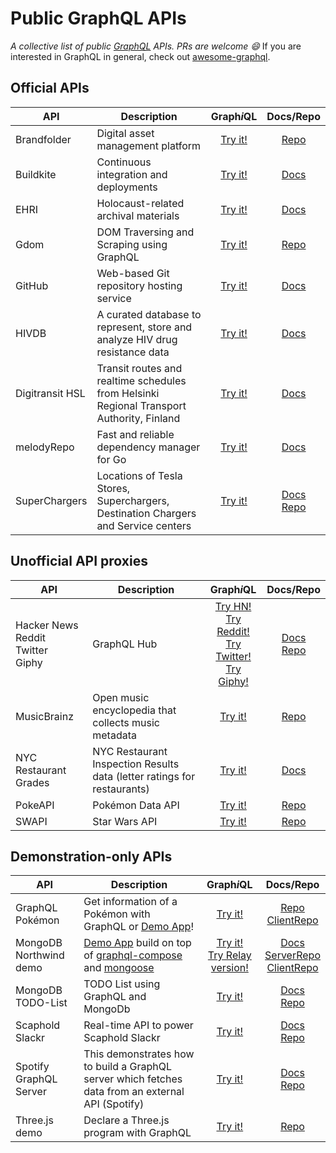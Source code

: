 # Public GraphQL APIs

*A collective list of public [GraphQL](http://graphql.org/) APIs. PRs are welcome :smile:*
If you are interested in GraphQL in general, check out [awesome-graphql](https://github.com/chentsulin/awesome-graphql).

## Official APIs

| API | Description | Graph*i*QL | Docs/Repo 
| --- | ----------- | :--------: | :-: |
| Brandfolder | Digital asset management platform | [Try it!](https://graphql.brandfolder.com/) | [Repo](https://github.com/brandfolder/graphqlify)
| Buildkite | Continuous integration and deployments | [Try it!](https://graphql.buildkite.com/) | [Docs](https://building.buildkite.com/tutorial-getting-started-with-graphql-queries-and-mutations-11211dfe5d64#.7uhjusw1q)
| EHRI | Holocaust-related archival materials | [Try it!](https://portal.ehri-project.eu/api/graphql/ui) | [Docs](https://portal.ehri-project.eu/api/graphql)
| Gdom | DOM Traversing and Scraping using GraphQL | [Try it!](http://gdom.graphene-python.org/graphql?query=%7B%0A++page%28url%3A%22http%3A%2F%2Fnews.ycombinator.com%22%29+%7B%0A++++items%3A+query%28selector%3A%22tr.athing%22%29+%7B%0A++++++rank%3A+text%28selector%3A%22td+span.rank%22%29%0A++++++title%3A+text%28selector%3A%22td.title+a%22%29%0A++++++sitebit%3A+text%28selector%3A%22span.comhead+a%22%29%0A++++++url%3A+attr%28selector%3A%22td.title+a%22%2C+name%3A%22href%22%29%0A++++++attrs%3A+next+%7B%0A+++++++++score%3A+text%28selector%3A%22span.score%22%29%0A+++++++++user%3A+text%28selector%3A%22a%3Aeq%280%29%22%29%0A+++++++++comments%3A+text%28selector%3A%22a%3Aeq%282%29%22%29%0A++++++%7D%0A++++%7D%0A++%7D%0A%7D) | [Repo](https://github.com/syrusakbary/gdom)
| GitHub | Web-based Git repository hosting service | [Try it!](https://developer.github.com/early-access/graphql/explorer/) | [Docs](https://developer.github.com/early-access/graphql/)
| HIVDB | A curated database to represent, store and analyze HIV drug resistance data | [Try it!](https://hivdb.stanford.edu/page/graphiql/) | [Docs](https://hivdb.stanford.edu/page/webservice/)
| Digitransit HSL | Transit routes and realtime schedules from Helsinki Regional Transport Authority, Finland | [Try it!](http://dev.hsl.fi/graphql/console/) | [Docs](https://digitransit.fi/en/developers/services-and-apis/1-routing-api/)
| melodyRepo | Fast and reliable dependency manager for Go | [Try it!](https://melody.sh/play/) | [Docs](https://melody.sh/docs/api)
| SuperChargers | Locations of Tesla Stores, Superchargers, Destination Chargers and Service centers | [Try it!](https://www.superchargers.io/graphiql) | [Docs](https://www.superchargers.io/faq)<br>[Repo](https://github.com/wattapp/superchargers)

## Unofficial API proxies

| API | Description | Graph*i*QL | Docs/Repo 
| --- | ----------- | :--------: | :-: |
| Hacker News<br>Reddit<br>Twitter<br>Giphy | GraphQL Hub | [Try HN!](https://www.graphqlhub.com/playground/hn2)<br>[Try Reddit!](https://www.graphqlhub.com/playground/reddit)<br>[Try Twitter!](https://www.graphqlhub.com/playground/twitter)<br>[Try Giphy!](https://www.graphqlhub.com/playground/giphy) | [Docs](https://www.graphqlhub.com/)<br>[Repo](https://github.com/clayallsopp/graphqlhub)
| MusicBrainz |  Open music encyclopedia that collects music metadata | [Try it!](https://graphbrainz.herokuapp.com/?query=query%20NirvanaAlbumSingles%20%7B%0A%20%20lookup%20%7B%0A%20%20%20%20artist(mbid%3A%20%225b11f4ce-a62d-471e-81fc-a69a8278c7da%22)%20%7B%0A%20%20%20%20%20%20name%0A%20%20%20%20%20%20releaseGroups(type%3A%20ALBUM)%20%7B%0A%20%20%20%20%20%20%20%20edges%20%7B%0A%20%20%20%20%20%20%20%20%20%20node%20%7B%0A%20%20%20%20%20%20%20%20%20%20%20%20title%0A%20%20%20%20%20%20%20%20%20%20%20%20firstReleaseDate%0A%20%20%20%20%20%20%20%20%20%20%20%20relationships%20%7B%0A%20%20%20%20%20%20%20%20%20%20%20%20%20%20releaseGroups(type%3A%20%22single%20from%22)%20%7B%0A%20%20%20%20%20%20%20%20%20%20%20%20%20%20%20%20edges%20%7B%0A%20%20%20%20%20%20%20%20%20%20%20%20%20%20%20%20%20%20node%20%7B%0A%20%20%20%20%20%20%20%20%20%20%20%20%20%20%20%20%20%20%20%20target%20%7B%0A%20%20%20%20%20%20%20%20%20%20%20%20%20%20%20%20%20%20%20%20%20%20...%20on%20ReleaseGroup%20%7B%0A%20%20%20%20%20%20%20%20%20%20%20%20%20%20%20%20%20%20%20%20%20%20%20%20title%0A%20%20%20%20%20%20%20%20%20%20%20%20%20%20%20%20%20%20%20%20%20%20%20%20firstReleaseDate%0A%20%20%20%20%20%20%20%20%20%20%20%20%20%20%20%20%20%20%20%20%20%20%7D%0A%20%20%20%20%20%20%20%20%20%20%20%20%20%20%20%20%20%20%20%20%7D%0A%20%20%20%20%20%20%20%20%20%20%20%20%20%20%20%20%20%20%7D%0A%20%20%20%20%20%20%20%20%20%20%20%20%20%20%20%20%7D%0A%20%20%20%20%20%20%20%20%20%20%20%20%20%20%7D%0A%20%20%20%20%20%20%20%20%20%20%20%20%7D%0A%20%20%20%20%20%20%20%20%20%20%7D%0A%20%20%20%20%20%20%20%20%7D%0A%20%20%20%20%20%20%7D%0A%20%20%20%20%7D%0A%20%20%7D%0A%7D%0A&operationName=NirvanaAlbumSingles) | [Repo](https://github.com/exogen/graphbrainz)
| NYC Restaurant Grades |  NYC Restaurant Inspection Results data (letter ratings for restaurants) | [Try it!](http://nyc-restaurant-grades.com/) | [Docs](https://github.com/bswinnerton/nyc-restaurant-grades)
| PokeAPI | Pokémon Data API | [Try it!](https://pokeapi-graphiql.herokuapp.com/) | [Repo](https://github.com/patrickshaughnessy/PokeAPI-GraphQL)
| SWAPI | Star Wars API	| [Try it!](http://graphql.org/swapi-graphql/) | [Repo](https://github.com/graphql/swapi-graphql)

## Demonstration-only APIs

| API | Description | Graph*i*QL | Docs/Repo 
| --- | ----------- | :--------: | :-: |
| GraphQL Pokémon | Get information of a Pokémon with GraphQL or [Demo App](https://react-relay-pokemon.now.sh/#/)! | [Try it!](https://graphql-pokemon.now.sh/?query=%7B%0A%20%20pokemon(name%3A%20%22Pikachu%22)%20%7B%0A%20%20%20%20id%0A%20%20%20%20number%0A%20%20%20%20name%0A%20%20%20%20attacks%20%7B%0A%20%20%20%20%20%20special%20%7B%0A%20%20%20%20%20%20%20%20name%0A%20%20%20%20%20%20%20%20type%0A%20%20%20%20%20%20%20%20damage%0A%20%20%20%20%20%20%7D%0A%20%20%20%20%7D%0A%20%20%20%20evolutions%20%7B%0A%20%20%20%20%20%20id%0A%20%20%20%20%20%20number%0A%20%20%20%20%20%20name%0A%20%20%20%20%20%20weight%20%7B%0A%20%20%20%20%20%20%20%20minimum%0A%20%20%20%20%20%20%20%20maximum%0A%20%20%20%20%20%20%7D%0A%20%20%20%20%20%20attacks%20%7B%0A%20%20%20%20%20%20%20%20fast%20%7B%0A%20%20%20%20%20%20%20%20%20%20name%0A%20%20%20%20%20%20%20%20%20%20type%0A%20%20%20%20%20%20%20%20%20%20damage%0A%20%20%20%20%20%20%20%20%7D%0A%20%20%20%20%20%20%7D%0A%20%20%20%20%7D%0A%20%20%7D%0A%7D) | [Repo](https://github.com/lucasbento/graphql-pokemon)<br>[ClientRepo](https://github.com/lucasbento/react-relay-pokemon)
| MongoDB Northwind demo | [Demo App](https://nodkz.github.io/relay-northwind/) build on top of [graphql-compose](https://github.com/nodkz/graphql-compose) and [mongoose](https://github.com/Automattic/mongoose) | [Try it!](https://graphql-compose.herokuapp.com/northwind/)<br>[Try Relay version!](https://nodkz.github.io/relay-northwind/) | [Docs](https://github.com/nodkz/graphql-compose)<br>[ServerRepo](https://github.com/nodkz/graphql-compose-examples)<br>[ClientRepo](https://github.com/nodkz/relay-northwind-app)
| MongoDB TODO-List | TODO List using GraphQL and MongoDb | [Try it!](https://todo-mongo-graphql-server.herokuapp.com/) | [Docs](https://www.compose.com/articles/using-graphql-with-mongodb/)<br>[Repo](https://github.com/igorlima/todo-mongo-graphql-server)
| Scaphold Slackr | Real-time API to power Scaphold Slackr | [Try it!](https://us-west-2.api.scaphold.io/graphql/slackr-api) | [Docs](https://scaphold.io/blog/2016/11/09/build-realtime-apps-with-subs.html)<br>[Repo](https://github.com/scaphold-io/slackr-graphql-subscriptions-starter-kit)
| Spotify GraphQL Server | This demonstrates how to build a GraphQL server which fetches data from an external API (Spotify) | [Try it!](https://spotify-graphql-server.herokuapp.com/graphql?query=%7B%0A%20%20queryArtists(byName%3A%22Red%20Hot%20Chili%20Peppers%22)%20%7B%0A%20%20%20%20name%0A%20%20%20%20id%0A%20%20%20%20image%0A%20%20%7D%0A%7D%0A) | [Docs](https://blog.codecentric.de/en/2017/01/lets-build-spotify-graphql-server)<br> [Repo](https://github.com/lowsky/spotify-graphql-server)
| Three.js demo | Declare a Three.js program with GraphQL | [Try it!](https://jwerle.github.io/three.graphql/) | [Repo](https://github.com/jwerle/three.graphql)
